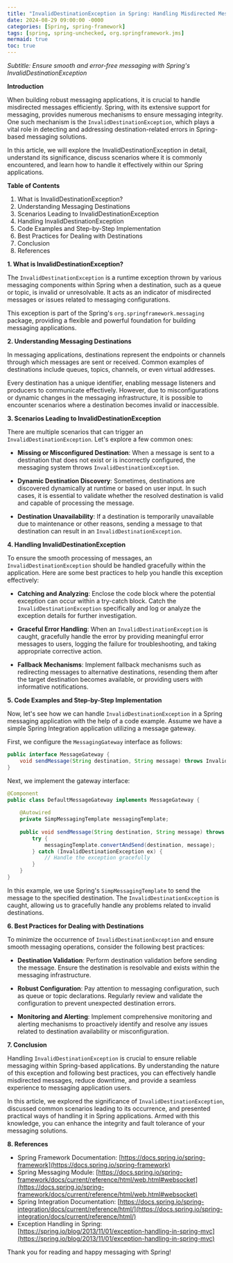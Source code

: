 ```yaml
---
title: "InvalidDestinationException in Spring: Handling Misdirected Messages in Messaging Applications"
date: 2024-08-29 09:00:00 -0000
categories: [Spring, spring-framework]
tags: [spring, spring-unchecked, org.springframework.jms]
mermaid: true
toc: true
---
```



*Subtitle: Ensure smooth and error-free messaging with Spring's InvalidDestinationException*

**Introduction**

When building robust messaging applications, it is crucial to handle misdirected messages efficiently. Spring, with its extensive support for messaging, provides numerous mechanisms to ensure messaging integrity. One such mechanism is the `InvalidDestinationException`, which plays a vital role in detecting and addressing destination-related errors in Spring-based messaging solutions.

In this article, we will explore the InvalidDestinationException in detail, understand its significance, discuss scenarios where it is commonly encountered, and learn how to handle it effectively within our Spring applications.

**Table of Contents**

1. What is InvalidDestinationException?
2. Understanding Messaging Destinations
3. Scenarios Leading to InvalidDestinationException
4. Handling InvalidDestinationException
5. Code Examples and Step-by-Step Implementation
6. Best Practices for Dealing with Destinations
7. Conclusion
8. References

**1. What is InvalidDestinationException?**

The `InvalidDestinationException` is a runtime exception thrown by various messaging components within Spring when a destination, such as a queue or topic, is invalid or unresolvable. It acts as an indicator of misdirected messages or issues related to messaging configurations.

This exception is part of the Spring's `org.springframework.messaging` package, providing a flexible and powerful foundation for building messaging applications.

**2. Understanding Messaging Destinations**

In messaging applications, destinations represent the endpoints or channels through which messages are sent or received. Common examples of destinations include queues, topics, channels, or even virtual addresses.

Every destination has a unique identifier, enabling message listeners and producers to communicate effectively. However, due to misconfigurations or dynamic changes in the messaging infrastructure, it is possible to encounter scenarios where a destination becomes invalid or inaccessible.

**3. Scenarios Leading to InvalidDestinationException**

There are multiple scenarios that can trigger an `InvalidDestinationException`. Let's explore a few common ones:

- **Missing or Misconfigured Destination**: When a message is sent to a destination that does not exist or is incorrectly configured, the messaging system throws `InvalidDestinationException`.

- **Dynamic Destination Discovery**: Sometimes, destinations are discovered dynamically at runtime or based on user input. In such cases, it is essential to validate whether the resolved destination is valid and capable of processing the message.

- **Destination Unavailability**: If a destination is temporarily unavailable due to maintenance or other reasons, sending a message to that destination can result in an `InvalidDestinationException`.

**4. Handling InvalidDestinationException**

To ensure the smooth processing of messages, an `InvalidDestinationException` should be handled gracefully within the application. Here are some best practices to help you handle this exception effectively:

- **Catching and Analyzing**: Enclose the code block where the potential exception can occur within a try-catch block. Catch the `InvalidDestinationException` specifically and log or analyze the exception details for further investigation.

- **Graceful Error Handling**: When an `InvalidDestinationException` is caught, gracefully handle the error by providing meaningful error messages to users, logging the failure for troubleshooting, and taking appropriate corrective action.

- **Fallback Mechanisms**: Implement fallback mechanisms such as redirecting messages to alternative destinations, resending them after the target destination becomes available, or providing users with informative notifications.

**5. Code Examples and Step-by-Step Implementation**

Now, let's see how we can handle `InvalidDestinationException` in a Spring messaging application with the help of a code example. Assume we have a simple Spring Integration application utilizing a message gateway.

First, we configure the `MessagingGateway` interface as follows:

```java
public interface MessageGateway {
    void sendMessage(String destination, String message) throws InvalidDestinationException;
}
```

Next, we implement the gateway interface:

```java
@Component
public class DefaultMessageGateway implements MessageGateway {
    
    @Autowired
    private SimpMessagingTemplate messagingTemplate;
    
    public void sendMessage(String destination, String message) throws InvalidDestinationException {
        try {
            messagingTemplate.convertAndSend(destination, message);
        } catch (InvalidDestinationException ex) {
            // Handle the exception gracefully
        }
    }
}
```

In this example, we use Spring's `SimpMessagingTemplate` to send the message to the specified destination. The `InvalidDestinationException` is caught, allowing us to gracefully handle any problems related to invalid destinations.

**6. Best Practices for Dealing with Destinations**

To minimize the occurrence of `InvalidDestinationException` and ensure smooth messaging operations, consider the following best practices:

- **Destination Validation**: Perform destination validation before sending the message. Ensure the destination is resolvable and exists within the messaging infrastructure.

- **Robust Configuration**: Pay attention to messaging configuration, such as queue or topic declarations. Regularly review and validate the configuration to prevent unexpected destination errors.

- **Monitoring and Alerting**: Implement comprehensive monitoring and alerting mechanisms to proactively identify and resolve any issues related to destination availability or misconfiguration.

**7. Conclusion**

Handling `InvalidDestinationException` is crucial to ensure reliable messaging within Spring-based applications. By understanding the nature of this exception and following best practices, you can effectively handle misdirected messages, reduce downtime, and provide a seamless experience to messaging application users.

In this article, we explored the significance of `InvalidDestinationException`, discussed common scenarios leading to its occurrence, and presented practical ways of handling it in Spring applications. Armed with this knowledge, you can enhance the integrity and fault tolerance of your messaging solutions.

**8. References**

- Spring Framework Documentation: [https://docs.spring.io/spring-framework](https://docs.spring.io/spring-framework)
- Spring Messaging Module: [https://docs.spring.io/spring-framework/docs/current/reference/html/web.html#websocket](https://docs.spring.io/spring-framework/docs/current/reference/html/web.html#websocket)
- Spring Integration Documentation: [https://docs.spring.io/spring-integration/docs/current/reference/html/](https://docs.spring.io/spring-integration/docs/current/reference/html/)
- Exception Handling in Spring: [https://spring.io/blog/2013/11/01/exception-handling-in-spring-mvc](https://spring.io/blog/2013/11/01/exception-handling-in-spring-mvc)

Thank you for reading and happy messaging with Spring!
